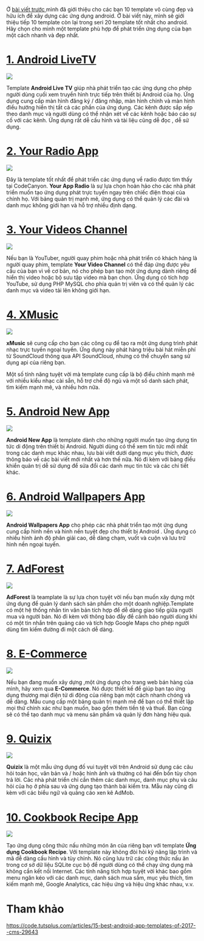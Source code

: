 Ở [bài viết trước ](https://viblo.asia/p/20-best-android-app-templates-of-2020-p1-vyDZOaed5wj) mình đã giới thiệu cho các bạn 10 template vô cùng đẹp và hữu ích để xây dựng các ứng dụng android. Ở bài viết này, mình sẽ giới thiệu tiếp 10 template còn lại trong seri 20 template tốt nhất cho android. Hãy chọn cho mình một template phù hợp để phát triển ứng dụng của bạn một cách nhanh và đẹp nhất.
# [1. Android LiveTV](https://codecanyon.net/item/android-live-tv-with-material-design/7506537?_ga=2.65030764.352226817.1584586704-677240468.1584586704)
![](https://images.viblo.asia/df9438a7-21bc-4b09-a841-60339575f073.jpg)

Template  **Android Live TV** giúp nhà phát triển tạo các ứng dụng cho phép người dùng cuối xem truyền hình trực tiếp trên thiết bị Android của họ. Ứng dụng cung cấp màn hình đăng ký / đăng nhập, màn hình chính và màn hình điều hướng hiển thị tất cả các phần của ứng dụng. Các kênh được sắp xếp theo danh mục và người dùng có thể nhận xét về các kênh hoặc báo cáo sự cố với các kênh. Ứng dụng rất dễ cấu hình và tài liệu cũng dễ đọc , dễ sử dụng.

# [2. Your Radio App](https://codecanyon.net/item/your-radio-app/13706746?_ga=2.27232255.352226817.1584586704-677240468.1584586704)
![](https://images.viblo.asia/91be3af4-5ff2-42f9-9034-09b7e4148473.jpg)

Đây là template  tốt nhất để phát triển các ứng dụng về radio được tìm thấy tại CodeCanyon. **Your App Radio** là sự lựa chọn hoàn hảo cho các nhà phát triển muốn tạo ứng dụng phát trực tuyến ngay trên chiếc điện thoại của chính họ. Với bảng quản trị mạnh mẽ, ứng dụng có thể quản lý các đài và danh mục không giới hạn và hỗ trợ nhiều định dạng.
# [3. Your Videos Channel](https://codecanyon.net/item/your-videos-channel/11395325?_ga=2.103605826.352226817.1584586704-677240468.1584586704)
![](https://images.viblo.asia/c9eff766-b71b-49fb-bf11-90baf95ba174.jpg)

Nếu bạn là YouTuber, người quay phim hoặc nhà phát triển có khách hàng là người quay phim, template **Your Video Channel**  có thể đáp ứng được yêu cầu của bạn  vì về cơ bản, nó cho phép bạn tạo một ứng dụng dành riêng để hiển thị video hoặc bộ sưu tập video mà bạn chọn. Ứng dụng có tích hợp YouTube, sử dụng PHP MySQL cho phía quản trị viên và có thể quản lý các danh mục và video tải lên không giới hạn.
# [4. XMusic](https://codecanyon.net/item/xmusic-android-online-offline-music-player/19626502?_ga=2.31304701.352226817.1584586704-677240468.1584586704)
![](https://images.viblo.asia/e55aa3b5-9b12-4909-be1f-5e7cd576ecd2.jpg)

**xMusic** sẽ cung cấp cho bạn các công cụ để tạo ra một ứng dụng trình phát nhạc trực tuyến ngoại tuyến. Ứng dụng này phát hàng triệu bài hát miễn phí từ SoundCloud thông qua API SoundCloud, nhưng có thể chuyển sang sử dụng api của riêng bạn.

Một số tính năng tuyệt vời mà template cung cấp là bộ điểu chỉnh mạnh mẽ với nhiều kiểu nhạc cài sẵn, hỗ trợ chế độ ngủ và một số danh sách phát, tìm kiếm mạnh mẽ, và nhiều hơn nữa.
# [5. Android New App](https://codecanyon.net/item/android-news-app/10771397?_ga=2.38160993.352226817.1584586704-677240468.1584586704)
![](https://images.viblo.asia/8cdc81ae-4ce1-467e-98fd-d0315e0fe456.jpg)

**Android New App** là template dành cho những người muốn tạo ứng dụng tin tức di động trên thiết bị Android. Người dùng có thể xem tin tức mới nhất trong các danh mục khác nhau, lưu bài viết dưới dạng mục yêu thích, được thông báo về các bài viết mới nhất và hơn thế nữa. Nó đi kèm với bảng điều khiển quản trị dễ sử dụng để sửa đổi các danh mục tin tức và các chi tiết khác.
# [6. Android Wallpapers App](https://codecanyon.net/item/hd-wallpaper-with-material-design/7054658?_ga=2.258975560.352226817.1584586704-677240468.1584586704)
![](https://images.viblo.asia/e7843f92-a405-4bd2-bff0-fac7d3eed4cf.jpg)

**Android Wallpapers App** cho phép các nhà phát triển tạo một ứng dụng cung cấp hình nền và hình nền tuyệt đẹp cho thiết bị Android . Ứng dụng có nhiều hình ảnh độ phân giải cao, dễ dàng chạm, vuốt và cuộn và lưu trữ hình nền ngoại tuyến.

# [7. AdForest](https://codecanyon.net/item/adforest-classified-native-android-app/20963101?_ga=2.29862653.352226817.1584586704-677240468.1584586704)
![](https://images.viblo.asia/f77630a5-6d27-4922-bc61-704bd5d96062.jpg)

**AdForest** là teamplate là sự  lựa chọn tuyệt vời nếu bạn muốn xây dựng một ứng dụng để quản lý danh sách sản phẩm cho một doanh nghiệp.Template có một hệ thống nhắn tin văn bản tích hợp để dễ dàng giao tiếp giữa người mua và người bán. Nó đi kèm với thông báo đẩy để cảnh báo người dùng khi có một tin nhắn trên quảng cáo và tích hợp Google Maps cho phép người dùng tìm kiếm đường đi một cách dễ dàng.
# [8. E-Commerce](https://codecanyon.net/item/ecommerce-online-shop-app/10442576?_ga=2.33062268.352226817.1584586704-677240468.1584586704)
![](https://images.viblo.asia/ecdd92cf-de93-4da7-aee9-e2122dfdb95f.jpg)

Nếu bạn đang muốn xây dựng ,một ứng dụng cho trang web bán hàng của mình, hãy xem qua  **E-Commerce**. Nó được thiết kế để giúp bạn tạo ứng dụng thương mại điện tử di động của riêng bạn một cách nhanh chóng và dễ dàng. Mẫu cung cấp một bảng quản trị mạnh mẽ để bạn có thể thiết lập mọi thứ chính xác như bạn muốn, bao gồm thêm tiền tệ và thuế. Bạn cũng sẽ có thể tạo danh mục và menu sản phẩm và quản lý đơn hàng hiệu quả.
# [9. Quizix](https://codecanyon.net/item/quizix-android-quiz-app-with-admob-fcm-push-notification-offline-data-caching/21213145?_ga=2.70099922.352226817.1584586704-677240468.1584586704)
![](https://images.viblo.asia/200127e9-2fd3-4306-983a-456bc4c115a6.jpg)

**Quizix** là một mẫu ứng dụng đố vui tuyệt vời trên Android sử dụng các câu hỏi toán học, văn bản và / hoặc hình ảnh và thường có  hai đến bốn tùy chọn trả lời. Các nhà phát triển chỉ cần thêm các danh mục, danh mục phụ và câu hỏi của họ ở phía sau và ứng dụng tạo thành bài kiểm tra. Mẫu này cũng đi kèm với các biểu ngữ và quảng cáo xen kẽ AdMob.
# [10. Cookbook Recipe App](https://codecanyon.net/item/cookbook-recipe-app-for-android/10747654?_ga=2.22906489.352226817.1584586704-677240468.1584586704)
![](https://images.viblo.asia/e627462c-bcf8-4734-815b-223cd139c480.jpg)

Tạo ứng dụng công thức nấu những món ăn của riêng bạn với template  **Ứng dụng Cookbook Recipe**. Với template này không đòi hỏi kỹ năng lập trình và mã dễ dàng cấu hình và tùy chỉnh. Nó cũng lưu trữ các công thức nấu ăn trong cơ sở dữ liệu SQLite cục bộ để người dùng có thể chạy ứng dụng mà không cần kết nối Internet. Các tính năng tích hợp tuyệt vời khác bao gồm menu ngăn kéo với các danh mục, danh sách mua sắm, mục yêu thích, tìm kiếm mạnh mẽ, Google Analytics, các hiệu ứng và hiệu ứng khác nhau, v.v.
# Tham khảo
https://code.tutsplus.com/articles/15-best-android-app-templates-of-2017--cms-29643